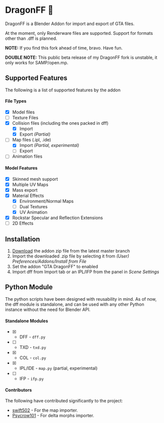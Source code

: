 # DragonFF 🐉

DragonFF is a Blender Addon for import and export of GTA files. 

At the moment, only Renderware files are supported. Support for formats other than .dff is planned. 

**NOTE:** If you find this fork ahead of time, bravo. Have fun.

**DOUBLE NOTE:** This public beta release of my DragonFF fork is unstable, it only works for SAMP/open.mp.

## Supported Features

The following is a list of supported features by the addon

#### File Types

- [X] Model files
- [ ] Texture Files
- [X] Collision files (including the ones packed in dff)
  - [X] Import
  - [X] Export *(Partial)*
- [ ] Map files (.ipl, .ide)
  - [X] Import *(Partial, experimental)*
  - [ ] Export
- [ ] Animation files

#### Model Features

- [X] Skinned mesh support
- [X] Multiple UV Maps
- [X] Mass export
- [X] Material Effects
  - [X] Environment/Normal Maps
  - [ ] Dual Textures
  - [X] UV Animation
- [X] Rockstar Specular and Reflection Extensions
- [ ] 2D Effects

## Installation

1. [Download](https://github.com/Parik27/DragonFF/archive/refs/heads/master.zip) the addon zip file from the latest master branch
2. Import the downloaded .zip file by selecting it from *(User) Preferences/Addons/Install from File*
3. Set the addon "GTA DragonFF" to enabled
4. Import dff from Import tab or an IPL/IFP from the panel in *Scene Settings*

## Python Module

The python scripts have been designed with reusability in mind. As of now, the dff module is standalone, and can be used with any other Python instance without the need for Blender API.

#### Standalone Modules

* [X] - DFF - `dff.py`
* [ ] - TXD - `txd.py`
* [X] - COL - `col.py`
* [X] - IPL/IDE - `map.py` (partial, experimental)
* [ ] - IFP - `ifp.py`

#### Contributors

The following have contributed significantly to the project:

* [swift502](https://github.com/swift502) - For the map importer.
* [Psycrow101](https://github.com/Psycrow101) - For delta morphs importer.


